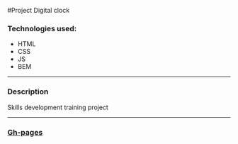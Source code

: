 #Project Digital clock 

### Technologies used:
* HTML
* CSS
* JS
* BEM

___

### Description

Skills development training project

___

### [Gh-pages](https://dardog.github.io/simpleProjects-digitalClock/)